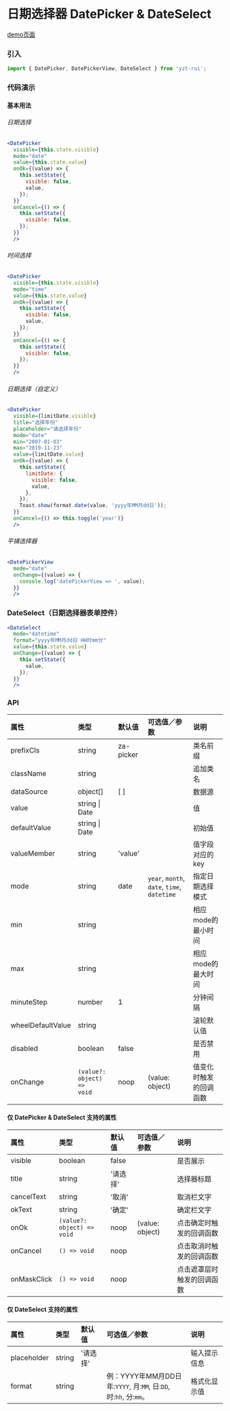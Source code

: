 # 日期选择器 DatePicker & DateSelect

[demo页面](https://yyb323.com/yui.mobile/#/datePicker)

### 引入

```js
import { DatePicker, DatePickerView, DateSelect } from 'yzt-rui';
```

### 代码演示

#### 基本用法


###### 日期选择
```jsx
<DatePicker
  visible={this.state.visible}
  mode="date"
  value={this.state.value}
  onOk={(value) => {
    this.setState({
      visible: false,
      value,
    });
  }}
  onCancel={() => {
    this.setState({
      visible: false,
    });
  }}
  />
```

###### 时间选择
```jsx
<DatePicker
  visible={this.state.visible}
  mode="time"
  value={this.state.value}
  onOk={(value) => {
    this.setState({
      visible: false,
      value,
    });
  }}
  onCancel={() => {
    this.setState({
      visible: false,
    });
  }}
  />
```

###### 日期选择（自定义）
```jsx
<DatePicker
  visible={limitDate.visible}
  title="选择年份"
  placeholder="请选择年份"
  mode="date"
  min="2007-01-03"
  max="2019-11-23"
  value={limitDate.value}
  onOk={(value) => {
    this.setState({
      limitDate: {
        visible: false,
        value,
      },
    });
    Toast.show(format.date(value, 'yyyy年MM月dd日'));
  }}
  onCancel={() => this.toggle('year')}
  />
```

###### 平铺选择器
```jsx
<DatePickerView
  mode="date"
  onChange={(value) => {
    console.log('datePickerView => ', value);
  }}
  />
```

### DateSelect（日期选择器表单控件）
```jsx
<DateSelect
  mode="datetime"
  format="yyyy年MM月dd日 HH时mm分"
  value={this.state.value}
  onChange={(value) => {
    this.setState({
      value,
    });
  }}
  />
```

### API

| 属性 | 类型 | 默认值 | 可选值／参数 | 说明 |
| :--- | :--- | :--- | :--- | :--- |
| prefixCls | string | za-picker | | 类名前缀 |
| className | string | | | 追加类名 |
| dataSource | object[] | [ ] | | 数据源 |
| value | string &#124; Date |  | | 值 |
| defaultValue | string &#124; Date |  | | 初始值 |
| valueMember | string | 'value' | | 值字段对应的key |
| mode | string | date | `year`, `month`, `date`, `time`, `datetime` | 指定日期选择模式 |
| min | string | | | 相应mode的最小时间 |
| max | string | | | 相应mode的最大时间 |
| minuteStep | number | 1 | | 分钟间隔 |
| wheelDefaultValue | string | | | 滚轮默认值 |
| disabled | boolean | false | | 是否禁用 |
| onChange | <code>(value?: object) => void</code> | noop | \(value: object\) | 值变化时触发的回调函数 |

#### 仅 DatePicker & DateSelect 支持的属性
| 属性 | 类型 | 默认值 | 可选值／参数 | 说明 |
| :--- | :--- | :--- | :--- | :--- |
| visible | boolean | false | | 是否展示 |
| title | string | '请选择' | | 选择器标题 |
| cancelText | string | '取消' | | 取消栏文字 |
| okText | string | '确定' | | 确定栏文字 |
| onOk | <code>(value?: object) => void</code> | noop | \(value: object\) | 点击确定时触发的回调函数 |
| onCancel | <code>() => void</code> | noop | | 点击取消时触发的回调函数 |
| onMaskClick | <code>() => void</code> | noop | | 点击遮罩层时触发的回调函数 |

#### 仅 DateSelect 支持的属性
| 属性 | 类型 | 默认值 | 可选值／参数 | 说明 |
| :--- | :--- | :--- | :--- | :--- |
| placeholder | string | '请选择' | | 输入提示信息 |
| format | string | | 例：YYYY年MM月DD日<br /> 年:`YYYY`, 月:`MM`, 日:`DD`, 时:`hh`, 分:`mm`。| 格式化显示值 |

